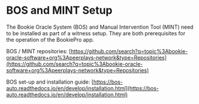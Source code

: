 # BOS and MINT Setup

The Bookie Oracle System \(BOS\) and Manual Intervention Tool \(MINT\) need to be installed as part of a witness setup. They are both prerequisites for the operation of the BookiePro app.

BOS / MINT repositories: [https://github.com/search?q=topic%3Abookie-oracle-software+org%3Apeerplays-network&type=Repositories](https://github.com/search?q=topic%3Abookie-oracle-software+org%3Apeerplays-network&type=Repositories)

BOS set-up and installation guide: [https://bos-auto.readthedocs.io/en/develop/installation.html](https://bos-auto.readthedocs.io/en/develop/installation.html)

### 


